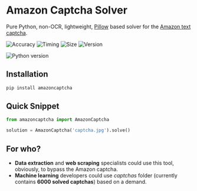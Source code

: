 # Amazon Captcha Solver
Pure Python, non-OCR, lightweight, [Pillow](https://github.com/python-pillow/Pillow) based solver for the [Amazon text captcha](https://www.amazon.com/errors/validateCaptcha).

![Accuracy](https://img.shields.io/badge/accuracy-87.9%25-success)
![Timing](https://img.shields.io/badge/execution%20time-0.4s-red)
![Size](https://img.shields.io/badge/package%20size-2%20MB-informational)
![Version](https://img.shields.io/pypi/v/amazoncaptcha?color=information)
<!-- ![Downloads](https://img.shields.io/pypi/dm/amazoncaptcha?color=information) -->
![Python version](https://img.shields.io/pypi/pyversions/amazoncaptcha)

## Installation
```bash
pip install amazoncaptcha
```

## Quick Snippet
```python
from amazoncaptcha import AmazonCaptcha

solution = AmazonCaptcha('captcha.jpg').solve()
```

## For who?
+ **Data extraction** and **web scraping** specialists could use this tool, obviously, to bypass the Amazon captcha.
+ **Machine learning** developers could use *captchas* folder (currently contains **6000 solved captchas**) based on a demand.
